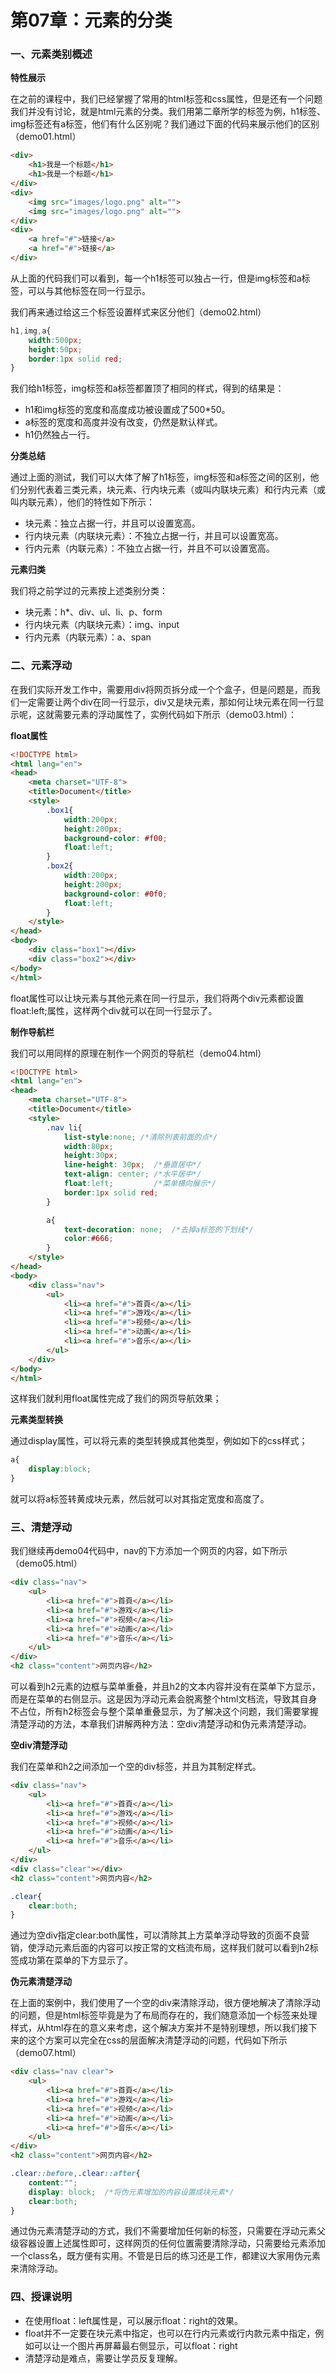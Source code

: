# 第07章：元素的分类

### 一、元素类别概述

**特性展示**

在之前的课程中，我们已经掌握了常用的html标签和css属性，但是还有一个问题我们并没有讨论，就是html元素的分类。我们用第二章所学的标签为例，h1标签、img标签还有a标签，他们有什么区别呢？我们通过下面的代码来展示他们的区别（demo01.html）

``` html
<div>
    <h1>我是一个标题</h1>
    <h1>我是一个标题</h1>
</div>
<div>
    <img src="images/logo.png" alt="">
    <img src="images/logo.png" alt="">
</div>
<div>
    <a href="#">链接</a>
    <a href="#">链接</a>
</div>
```

从上面的代码我们可以看到，每一个h1标签可以独占一行，但是img标签和a标签，可以与其他标签在同一行显示。

我们再来通过给这三个标签设置样式来区分他们（demo02.html）

``` css
h1,img,a{
    width:500px;
    height:50px;
    border:1px solid red;
}
```

我们给h1标签，img标签和a标签都置顶了相同的样式，得到的结果是：

* h1和img标签的宽度和高度成功被设置成了500*50。
* a标签的宽度和高度并没有改变，仍然是默认样式。
* h1仍然独占一行。

**分类总结**

通过上面的测试，我们可以大体了解了h1标签，img标签和a标签之间的区别，他们分别代表着三类元素，块元素、行内块元素（或叫内联块元素）和行内元素（或叫内联元素），他们的特性如下所示：

* 块元素：独立占据一行，并且可以设置宽高。
* 行内块元素（内联块元素）：不独立占据一行，并且可以设置宽高。
* 行内元素（内联元素）：不独立占据一行，并且不可以设置宽高。

**元素归类**

我们将之前学过的元素按上述类别分类：

* 块元素：h*、div、ul、li、p、form
* 行内块元素（内联块元素）：img、input
* 行内元素（内联元素）：a、span


### 二、元素浮动

在我们实际开发工作中，需要用div将网页拆分成一个个盒子，但是问题是，而我们一定需要让两个div在同一行显示，div又是块元素，那如何让块元素在同一行显示呢，这就需要元素的浮动属性了，实例代码如下所示（demo03.html）：

**float属性**

``` html
<!DOCTYPE html>
<html lang="en">
<head>
    <meta charset="UTF-8">
    <title>Document</title>
    <style>
        .box1{
            width:200px;
            height:200px;
            background-color: #f00;
            float:left;
        }
        .box2{
            width:200px;
            height:200px;
            background-color: #0f0;
            float:left;
        }
    </style>
</head>
<body>
    <div class="box1"></div>
    <div class="box2"></div>
</body>
</html>
```

float属性可以让块元素与其他元素在同一行显示，我们将两个div元素都设置float:left;属性，这样两个div就可以在同一行显示了。

**制作导航栏**

我们可以用同样的原理在制作一个网页的导航栏（demo04.html）

``` html
<!DOCTYPE html>
<html lang="en">
<head>
    <meta charset="UTF-8">
    <title>Document</title>
    <style>
        .nav li{
            list-style:none; /*清除列表前面的点*/
            width:80px;
            height:30px;
            line-height: 30px;  /*垂直居中*/
            text-align: center; /*水平居中*/
            float:left;         /*菜单横向展示*/
            border:1px solid red;
        }

        a{
            text-decoration: none;  /*去掉a标签的下划线*/
            color:#666;
        }
    </style>
</head>
<body>
    <div class="nav">
        <ul>
            <li><a href="#">首頁</a></li>
            <li><a href="#">游戏</a></li>
            <li><a href="#">视频</a></li>
            <li><a href="#">动画</a></li>
            <li><a href="#">音乐</a></li>
        </ul>
    </div>
</body>
</html>
```

这样我们就利用float属性完成了我们的网页导航效果；

**元素类型转换**

通过display属性，可以将元素的类型转换成其他类型，例如如下的css样式；

``` css
a{
    display:block;
}
```

就可以将a标签转黄成块元素，然后就可以对其指定宽度和高度了。


### 三、清楚浮动

我们继续再demo04代码中，nav的下方添加一个网页的内容，如下所示（demo05.html）

``` html
<div class="nav">
    <ul>
        <li><a href="#">首頁</a></li>
        <li><a href="#">游戏</a></li>
        <li><a href="#">视频</a></li>
        <li><a href="#">动画</a></li>
        <li><a href="#">音乐</a></li>
    </ul>
</div>
<h2 class="content">网页内容</h2>
```

可以看到h2元素的边框与菜单重叠，并且h2的文本内容并没有在菜单下方显示，而是在菜单的右侧显示。这是因为浮动元素会脱离整个html文档流，导致其自身不占位，所有h2标签会与整个菜单重叠显示，为了解决这个问题，我们需要掌握清楚浮动的方法，本章我们讲解两种方法：空div清楚浮动和伪元素清楚浮动。

**空div清楚浮动**

我们在菜单和h2之间添加一个空的div标签，并且为其制定样式。

``` html
<div class="nav">
    <ul>
        <li><a href="#">首頁</a></li>
        <li><a href="#">游戏</a></li>
        <li><a href="#">视频</a></li>
        <li><a href="#">动画</a></li>
        <li><a href="#">音乐</a></li>
    </ul>
</div>
<div class="clear"></div>
<h2 class="content">网页内容</h2>
```

``` css
.clear{
    clear:both;
}
```

通过为空div指定clear:both属性，可以清除其上方菜单浮动导致的页面不良营销，使浮动元素后面的内容可以按正常的文档流布局，这样我们就可以看到h2标签成功第在菜单的下方显示了。

**伪元素清楚浮动**

在上面的案例中，我们使用了一个空的div来清除浮动，很方便地解决了清除浮动的问题，但是html标签毕竟是为了布局而存在的，我们随意添加一个标签来处理样式，从html存在的意义来考虑，这个解决方案并不是特别理想，所以我们接下来的这个方案可以完全在css的层面解决清楚浮动的问题，代码如下所示（demo07.html）

``` html
<div class="nav clear">
    <ul>
        <li><a href="#">首頁</a></li>
        <li><a href="#">游戏</a></li>
        <li><a href="#">视频</a></li>
        <li><a href="#">动画</a></li>
        <li><a href="#">音乐</a></li>
    </ul>
</div>
<h2 class="content">网页内容</h2>
```

``` css
.clear::before,.clear::after{
    content:"";
    display: block;  /*将伪元素增加的内容设置成块元素*/
    clear:both;
}
```

通过伪元素清楚浮动的方式，我们不需要增加任何新的标签，只需要在浮动元素父级容器设置上述属性即可，这样网页的任何位置需要清除浮动，只需要给元素添加一个class名，既方便有实用。不管是日后的练习还是工作，都建议大家用伪元素来清除浮动。


### 四、授课说明
* 在使用float：left属性是，可以展示float：right的效果。
* float并不一定要在块元素中指定，也可以在行内元素或行内款元素中指定，例如可以让一个图片再屏幕最右侧显示，可以float：right
* 清楚浮动是难点，需要让学员反复理解。


